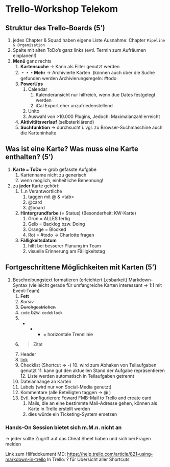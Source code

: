 # Trello-Workshop Telekom

## Struktur des Trello-Boards (5’)
1. jedes Chapter & Squad haben eigene Liste
Ausnahme: Chapter `Pipeline & Organisation`
2. Spalte mit alten ToDo’s ganz links (evtl. Termin zum Aufräumen einplanen!)
3. **Menü** ganz rechts
    1. **Kartensuche** -> Kann als Filter genutzt werden
    2. **・・・Mehr** -> Archivierte Karten  (können auch über die Suche gefunden werden
    Archivierungsregeln: #todo
    4. **PowerUps**
        1. Calendar
            1. Kalenderansicht nur hilfreich, wenn due Dates festgelegt werden
            2. iCal Export eher unzufriedenstellend
        2. Unito
        3. Auswahl von >10.000 Plugins, Jedoch: Maximalanzahl erreicht
    5. **Aktivitätsverlauf** (selbsterklärend)
    6.  **Suchfunktion** -> durchsucht i. vgl. zu Browser-Suchmaschine auch die Karteninhalte

## Was ist eine Karte? Was muss eine Karte enthalten? (5’)
1. **Karte = ToDo** -> grob gefasste Aufgabe
    1. Kartenname nicht zu generisch
    2. wenn möglich, einheitliche Benennung!
2. zu **jeder** Karte gehört:
    1. 1..n Verantwortliche
        1. taggen mit @ & \<tab>
        2. @card
        3. @board
    2. **Hintergrundfarbe** (= Status) (Besonderheit: KW-Karte)
        1. Grün = ALLES fertig
        2. Gelb = Backlog bzw. Doing
        3. Orange = Blocked
        4. Rot = #todo -> Charlotte fragen
    3. **Fälligkeitsdatum**
        1. hilft bei besserer Planung im Team
        2. visuelle Erinnerung am Fälligkeitstag

## Fortgeschrittene Möglichkeiten mit Karten (5’)

1. Beschreibungstext formatieren (erleichtert Lesbarkeit)
    Markdown-Syntax (vielleicht gerade für umfangreiche Karten interessant -> 1:1 mit Event-Team)
    1. **Fett**
    2. *Kursiv*
    3. ~~Durchgestrichen~~
    4. `code` bzw. ```codeblock```
    5. - - -   = horizontale Trennlinie
    6. > Zitat
    7. Header
    8. [link](www.google.com)
    9. Checklist (Shortcut => -)
        10. wird zum Abhaken von Teilaufgaben genutzt
        11. kann gut den aktuellen Stand der Aufgabe repräsentieren
        12. Liste werden automatisch in Teilaufgaben getrennt
    13. Dateianhänge an Karten
    14. Labels (wird nur von Social-Media genutzt)
    15. Kommentare (alle Beteiligten taggen -> @ )
    16. Evtl. konfigurieren: Foward FMB-Mail to Trello and create card
        1. Mails, die an eine bestimmte Mail-Adresse gehen, können als Karte in Trello erstellt werden
        2. dies würde ein Ticketing-System ersetzen

### Hands-On Session bietet sich m.M.n. nicht an 
-> jeder sollte Zugriff auf das Cheat Sheet haben und sich bei Fragen melden

Link zum Hilfsdokument MD:	https://help.trello.com/article/821-using-markdown-in-trello
In Trello: ? für Übersicht aller Shortcuts
